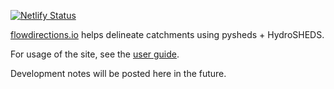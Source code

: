 [![Netlify Status](https://api.netlify.com/api/v1/badges/3904b96f-f6b2-4e10-aabd-44f74873b9a2/deploy-status)](https://app.netlify.com/sites/flowdirections/deploys)

[flowdirections.io](https://flowdirections.io) helps delineate catchments using pysheds + HydroSHEDS.

For usage of the site, see the [user guide](https://openagua.github.io/flowdirections.io).

Development notes will be posted here in the future.
